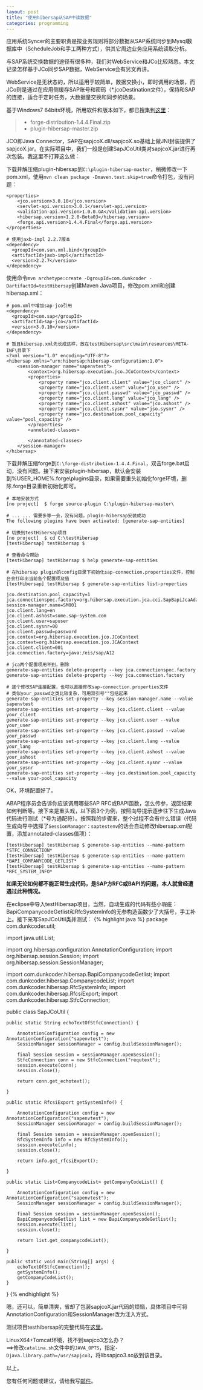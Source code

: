 ```yaml
---
layout: post
title: "使用hibersap从SAP中读数据"
categories: programming
---
```


应用系统Syncer的主要职责是按业务规则将部分数据从SAP系统同步到Mysql数据库中（ScheduleJob和手工两种方式），供其它周边业务应用系统读取分析。

与SAP系统交换数据的途径有很多种，我们对WebService和JCo比较熟悉。本文记录怎样基于JCo同步SAP数据，WebService会有另文再讲。

WebService是无状态的，所以适用于较简单，数据交换小，即时调用的场景，而JCo则是通过在应用侧缓存SAP账号和密码（*.jcoDestination文件），保持和SAP的连接，适合于定时任务，大数据量交换和同步的场景。

基于Windows7 64bits环境，所用软件和版本如下，都已搜集到[这里](http://pan.baidu.com/s/1o6kcmwE)：
>* forge-distribution-1.4.4.Final.zip
>* plugin-hibersap-master.zip

JCO即Java Connector，SAP在sapjcoX.dll/sapjcoX.so基础上做JNI封装提供了sapjcoX.jar。在实际项目中，我们一般是创建SapJCoUtil类对sapjcoX.jar进行再次包装。我这里不打算这么做：

下载并解压缩plugin-hibersap到`C:\plugin-hibersap-master`，稍微修改一下pom.xml，使用`mvn clean package -Dmaven.test.skip=true`命令打包，没有问题：

	<properties>
    	<jco.version>3.0.10</jco.version>
    	<servlet-api.version>3.0.1</servlet-api.version>
    	<validation-api.version>1.0.0.GA</validation-api.version>
    	<hibersap.version>1.2.0-Beta03</hibersap.version>
    	<forge.api.version>1.4.4.Final</forge.api.version>
	</properties>

	# 使用jaxb-impl 2.2.7版本
	<dependency>
      <groupId>com.sun.xml.bind</groupId>
      <artifactId>jaxb-impl</artifactId>
      <version>2.2.7</version>
    </dependency>

使用命令`mvn archetype:create -DgroupId=com.dunkcoder -DartifactId=testHibersap`创建Maven Java项目，修改pom.xml和创建hibersap.xml：
	
	# pom.xml中增加sap-jco引用
	<dependency>
      <groupId>com.sap</groupId>
      <artifactId>sap-jco</artifactId>
      <version>3.0.10</version>
    </dependency>

    # 暂且hibersap.xml先长成这样，放在testHibersap\src\main\resources\META-INF\目录下
    <?xml version="1.0" encoding="UTF-8"?>
	<hibersap xmlns="urn:hibersap:hibersap-configuration:1.0">
		<session-manager name="sapenvtest">
			<context>org.hibersap.execution.jco.JCoContext</context>
			<properties>
				<property name="jco.client.client" value="jco_client" />
				<property name="jco.client.user" value="jco_user" />
				<property name="jco.client.passwd" value="jco_passwd" />
				<property name="jco.client.lang" value="jco_lang" />
				<property name="jco.client.ashost" value="jco.ashost" />
				<property name="jco.client.sysnr" value="jso.sysnr" />
				<property name="jco.destination.pool_capacity" value="pool_capacity" />
			</properties>
			<annotated-classes>

			</annotated-classes>
		</session-manager>
	</hibersap>

下载并解压缩forge到`C:\forge-distribution-1.4.4.Final`，双击forge.bat启动，没有问题。接下来安装plugin-hibersap，默认会安装到%USER_HOME%\.forge\plugins目录，如果需要重头初始化forge环境，删除.forge目录重新初始化即可。
	
	# 本地安装方式
	[no project]  $ forge source-plugin C:\plugin-hibersap-master\

	# ... ... 需要多等一会，没有问题，plugin-hibersap安装成功
	The following plugins have been activated: [generate-sap-entities]

	# 切换到testHibersap项目
	[no project]  $ cd C:\testHibersap
	[testHibersap] testHibersap $

	# 查看命令帮助
	[testHibersap] testHibersap $ help generate-sap-entities

	# 在hibersap plugin的config目录下初始化sap-connection.properties文件，控制台会打印出当前各个配置项及值
	[testHibersap] testHibersap $ generate-sap-entities list-properties

	jco.destination.pool_capacity=1
	jca.connectionspec.factory=org.hibersap.execution.jca.cci.SapBapiJcaAdapterConnectionSpecFactory
	session-manager.name=SM001
	jco.client.lang=en
	jco.client.ashost=some.sap-system.com
	jco.client.user=sapuser
	jco.client.sysnr=00
	jco.client.passwd=password
	jco.context=org.hibersap.execution.jco.JCoContext
	jca.context=org.hibersap.execution.jco.JCAContext
	jco.client.client=001
	jca.connection.factory=java:/eis/sap/A12

	# jca两个配置项用不到，删除
	generate-sap-entities delete-property --key jca.connectionspec.factory
	generate-sap-entities delete-property --key jca.connection.factory

	# 逐个修改SAP连接配置，也可以直接修改sap-connection.properties文件
	# 类似your_passwd之类比较复杂，可用双引号""包括起来
	generate-sap-entities set-property --key session-manager.name --value sapenvtest
	generate-sap-entities set-property --key jco.client.client --value your_client
	generate-sap-entities set-property --key jco.client.user --value your_user
	generate-sap-entities set-property --key jco.client.passwd --value your_passwd
	generate-sap-entities set-property --key jco.client.lang --value your_lang
	generate-sap-entities set-property --key jco.client.ashost --value your_ashost
	generate-sap-entities set-property --key jco.client.sysnr --value your_sysnr
	generate-sap-entities set-property --key jco.destination.pool_capacity --value your-pool_capacity

OK，环境配置好了。

ABAP程序员会告诉你应该调用哪些SAP RFC或BAPI函数，怎么传参，返回结果如何判断等。接下来是重头戏，以下面3个为例，按照向导提示逐步往下生成Java代码进行测试（*号为通配符）。按照我的步骤来，整个过程不会有什么错误（代码生成向导中选择了`SessionManager：saptestenv`的话会自动修改hibersap.xml配置，添加annotated-classes值项）：

	[testHibersap] testHibersap $ generate-sap-entities --name-pattern *STFC_CONNECTION*
	[testHibersap] testHibersap $ generate-sap-entities --name-pattern *BAPI_COMPANYCODE_GETLIST*
	[testHibersap] testHibersap $ generate-sap-entities --name-pattern *RFC_SYSTEM_INFO*
**如果无论如何都不能正常生成代码，是SAP方RFC或BAPI的问题，本人就曾经遭遇过此种情况。**

在eclipse中导入testHibersap项目，当然，自动生成的代码有些小瑕疵：BapiCompanycodeGetlist和RfcSystemInfo的无参构造函数少了大括号，手工补上。接下来写SapJCoUtil类并测试：
{% highlight java %}
package com.dunkcoder.util;

import java.util.List;

import org.hibersap.configuration.AnnotationConfiguration;
import org.hibersap.session.Session;
import org.hibersap.session.SessionManager;

import com.dunkcoder.hibersap.BapiCompanycodeGetlist;
import com.dunkcoder.hibersap.CompanycodeList;
import com.dunkcoder.hibersap.RfcSystemInfo;
import com.dunkcoder.hibersap.RfcsiExport;
import com.dunkcoder.hibersap.StfcConnection;

public class SapJCoUtil {

	public static String echoTextOfStfcConnection() {

		AnnotationConfiguration config = new AnnotationConfiguration("sapenvtest");
		SessionManager sessionManager = config.buildSessionManager();

		final Session session = sessionManager.openSession();
		StfcConnection conn = new StfcConnection("requtext");
		session.execute(conn);
		session.close();

		return conn.get_echotext();

	}

	public static RfcsiExport getSystemInfo() {

		AnnotationConfiguration config = new AnnotationConfiguration("sapenvtest");
		SessionManager sessionManager = config.buildSessionManager();

		final Session session = sessionManager.openSession();
		RfcSystemInfo info = new RfcSystemInfo();
		session.execute(info);
		session.close();

		return info.get_rfcsiExport();

	}

	public static List<CompanycodeList> getCompanyCodeList() {

		AnnotationConfiguration config = new AnnotationConfiguration("sapenvtest");
		SessionManager sessionManager = config.buildSessionManager();

		final Session session = sessionManager.openSession();
		BapiCompanycodeGetlist list = new BapiCompanycodeGetlist();
		session.execute(list);
		session.close();

		return list.get_companycodeList();

	}

	public static void main(String[] args) {
		echoTextOfStfcConnection();
		getSystemInfo();
		getCompanyCodeList();
	}
	
}
{% endhighlight %}

嗯，还可以，简单清爽，省却了包装sapjcoX.jar代码的烦恼，具体项目中可将AnnotationConfiguration和SessionManager改为注入方式。

测试项目testhibersap的完整代码在[这里](https://github.com/yinwer81/testHibersap)。

LinuxX64+Tomcat环境，找不到sapjco3怎么办？<br/>
==>修改`catalina.sh`文件中的`JAVA_OPTS`，指定`-Djava.library.path=/usr/sapjco3`，将libsapjco3.so放到该目录。

以上。

您有任何问题或建议，请给我写[邮件](mailto:yinwer81@gmail.com)。
